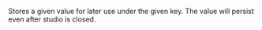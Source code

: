 Stores a given value for later use under the given key. The value will
persist even after studio is closed.